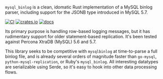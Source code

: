 `mysql_binlog` is a clean, idomatic Rust implementation of a MySQL binlog parser, including support for the JSONB type introduced in MySQL 5.7.

[![CI](https://github.com/EasyPost/rust-mysql-binlog/workflows/CI/badge.svg)](https://github.com/EasyPost/rust-mysql-binlog/actions?query=workflow%3ACI)
[![crates.io](https://meritbadge.herokuapp.com/mysql_binlog)](https://crates.io/crates/mysql_binlog)
[![docs](https://docs.rs/mysql_binlog/badge.svg)](https://docs.rs/mysql_binlog)

Its primary purpose is handling row-based logging messages, but it has rudimentary support for older statement-based replication. It's been tested against Percona XtraDB (MySQL) 5.6 and 5.7.

This library seeks to be competitive with `mysqlbinlog` at time-to-parse a full binlog file, and is already several orders of magnitude faster than `go-mysql`, `python-mysql-replication`, or Ruby's `mysql_binlog`. All interesting datatypes are serializable using Serde, so it's easy to hook into other data processing flows.
